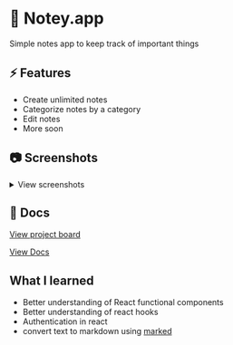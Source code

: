 # 📝 Notey.app

Simple notes app to keep track of important things

## ⚡ Features

- Create unlimited notes
- Categorize notes by a category
- Edit notes
- More soon

## 📷 Screenshots

<details>
    <summary>View screenshots</summary>

### Sign in & Register

![signin](./docs/screens/signin.png)
![register](./docs/screens/register.png)

### Create note modal

![Create note](./docs/screens/create-note.png)

### Create new category

![Create note](./docs/screens/create-category.png)

### Main app

![main](./docs/screens/main-app.png)

</details>

## 📃 Docs

[View project board](https://github.com/Dev-CasperTheGhost/notey.app/projects/1)

[View Docs](docs/README.md)

## What I learned

- Better understanding of React functional components
- Better understanding of react hooks
- Authentication in react
- convert text to markdown using [marked](https://www.npmjs.com/package/marked)
